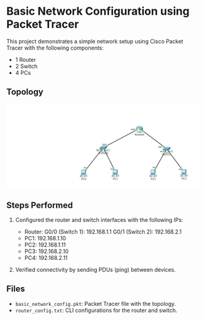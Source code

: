 # Basic Network Configuration using Packet Tracer

This project demonstrates a simple network setup using Cisco Packet Tracer with the following components:
- 1 Router
- 2 Switch
- 4 PCs

## Topology
![Network Topology](topology_diagram.png)

## Steps Performed
1. Configured the router and switch interfaces with the following IPs:
   - Router:
G0/0 (Switch 1): 192.168.1.1
G0/1 (Switch 2): 192.168.2.1
   - PC1: 192.168.1.10
   - PC2: 192.168.1.11
   - PC3: 192.168.2.10
   - PC4: 192.168.2.11
     
2. Verified connectivity by sending PDUs (ping) between devices.

## Files
- `basic_network_config.pkt`: Packet Tracer file with the topology.
- `router_config.txt`: CLI configurations for the router and switch.
